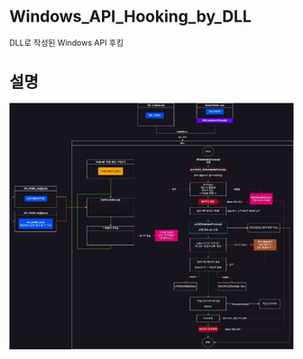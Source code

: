 # Windows_API_Hooking_by_DLL
DLL로 작성된 Windows API 후킹 
<br>
# 설명
![initial](https://github.com/lastime1650/Windows_API_Hooking_by_DLL/blob/main/images/WindowsDLL.jpg)

